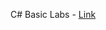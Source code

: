 <a> C# Basic Labs </a>  - <a href="https://github.com/Argatski/SoftUni/tree/main/C%23%20Basic/C%23-Basic-Lab"> Link</a> 
